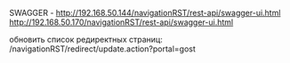 SWAGGER - http://192.168.50.144/navigationRST/rest-api/swagger-ui.html
http://192.168.50.170/navigationRST/rest-api/swagger-ui.html

обновить список редиректных страниц: /navigationRST/redirect/update.action?portal=gost